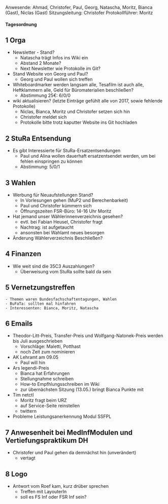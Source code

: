 ---
---

Anwesende: Ahmad, Christofer, Paul, Georg, Natascha, Moritz, Bianca (Gast), Niclas (Gast)
Sitzungsleitung: Christofer
Protokollführer: Moritz

#### Tagesordnung

## 1 Orga

- Newsletter - Stand?
  - Natascha trägt Infos ins Wiki ein
  - Abstand 2 Monate?
  - Next Newsletter wie Protokolle im Git?
- Stand Website von Georg und Paul?
  - Georg und Paul wollen sich treffen
- Whiteboardmarker werden langsam alle, Tesafilm ist auch alle, Heftklammern alle, Geld für Büromaterialien beschließen?
  - Abstimmung 25€: 6/0/0
- wiki aktualisieren? (letzte Einträge gefühlt alle von 2017, sowie fehlende Protokolle)
  - Niclas, Bianca, Moritz und Christofer setzen sich hin
  - Christofer meldet sich
  - Protokolle bitte trotz kaputter Website ins Git hochladen

## 2 StuRa Entsendung

- Es gibt Interessierte für StuRa-Ersatzentsendungen
  - Paul und Alina wollen dauerhaft ersatzentsendet werden, um bei fehlen einspringen zu können
  - Abstimmung: 5/0/1

## 3 Wahlen

- Werbung für Neuaufstellungen Stand?
  - In Vorlesungen gehen (MuP2 und Berechenbarkeit)
  - Paul und Christofer kümmern sich
  - Öffnungszeiten FSR-Büro: 14-16 Uhr Moritz
- Hat jemand unser Wählerinnenverzeichnis gesehen?
  - evtl. bei Fabian Heusel, Christofer fragt
  - Nachtrag: ist aufgetaucht
  - ansonsten bei Wahlamt neues besorgen
- Änderung Wählerverzeichnis Beschließen?

## 4 Finanzen

- Wie weit sind die 35C3 Auszahlungen?
  - Überweisung vom StuRa sollte bald da sein

## 5 Vernetzungstreffen

    - Themen waren Bundesfachschaftentagungen, Wahlen
    - BuFaTa: sollten mal hinfahren
    - Interessenten: Bianca, Moritz, Natascha

## 6 Emails

- Theodor-Litt-Preis, Transfer-Preis und Wolfgang-Natonek-Preis werden bis Juli ausgeschrieben
  - Vorschläge: Maletti, Potthast
  - noch Zeit zum nominieren
- AK Lehramt am 09.05
  - Paul will hin
- Ars legendi-Preis
  - Bianca hat Erfahrungen
  - Stellungnahme schreiben
  - How-to Empfhlungsschreiben im Wiki
  - zur übernächsten Sitzung (13.05.) bringt Bianca Punkte mit
- Tim netctl
  - Moritz fragt beim URZ
  - auf Service-Seite reinstellen
  - twittern
- Probleme Leistungsanerkennung Modul SSFPL

## 7 Anwesenheit bei MedInfModulen und Vertiefungspraktikum DH

- Christofer und Paul gehen da demnächst hin (unverändert)
  - vertagt

## 8 Logo

- Antwort vom Roef kam, kurz drüber sprechen
  - Treffen mit LayouterIn
  - soll es FS Inf oder FSR Inf sein?
